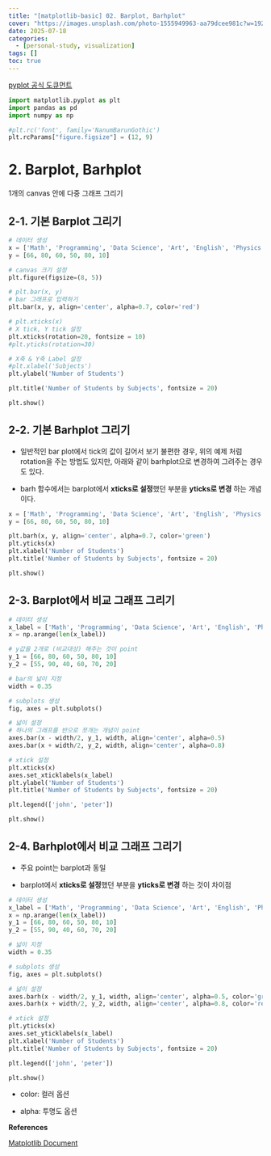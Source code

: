 ```yaml
---
title: "[matplotlib-basic] 02. Barplot, Barhplot"
cover: "https://images.unsplash.com/photo-1555949963-aa79dcee981c?w=1920&h=1080&fit=crop"
date: 2025-07-18
categories:
  - [personal-study, visualization]
tags: []
toc: true
---
```


[pyplot 공식 도큐먼트](https://matplotlib.org/api/_as_gen/matplotlib.pyplot.plot.html#matplotlib.pyplot.plot)

```python
import matplotlib.pyplot as plt
import pandas as pd
import numpy as np
```

```python
#plt.rc('font', family='NanumBarunGothic') 
plt.rcParams["figure.figsize"] = (12, 9)
```

# 2. Barplot, Barhplot

1개의 canvas 안에 다중 그래프 그리기

## 2-1. 기본 Barplot 그리기

```python
# 데이터 생성
x = ['Math', 'Programming', 'Data Science', 'Art', 'English', 'Physics']
y = [66, 80, 60, 50, 80, 10]

# canvas 크기 설정
plt.figure(figsize=(8, 5))

# plt.bar(x, y)
# bar 그래프로 입력하기
plt.bar(x, y, align='center', alpha=0.7, color='red')

# plt.xticks(x)
# X tick, Y tick 설정
plt.xticks(rotation=20, fontsize = 10)
#plt.yticks(rotation=30)

# X축 & Y축 Label 설정
#plt.xlabel('Subjects')
plt.ylabel('Number of Students')

plt.title('Number of Students by Subjects', fontsize = 20)

plt.show()
```



## 2-2. 기본 Barhplot 그리기

- 일반적인 bar plot에서 tick의 값이 길어서 보기 불편한 경우, 위의 예제 처럼 rotation을 주는 방법도 있지만, 아래와 같이 barhplot으로 변경하여 그려주는 경우 도 있다.

- barh 함수에서는 barplot에서 **xticks로 설정**했던 부분을 **yticks로 변경** 하는 개념이다.

```python
x = ['Math', 'Programming', 'Data Science', 'Art', 'English', 'Physics']
y = [66, 80, 60, 50, 80, 10]

plt.barh(x, y, align='center', alpha=0.7, color='green')
plt.yticks(x)
plt.xlabel('Number of Students')
plt.title('Number of Students by Subjects', fontsize = 20)

plt.show()
```



## 2-3. Barplot에서 비교 그래프 그리기

```python
# 데이터 생성
x_label = ['Math', 'Programming', 'Data Science', 'Art', 'English', 'Physics']
x = np.arange(len(x_label))

# y값을 2개로 (비교대상) 해주는 것이 point
y_1 = [66, 80, 60, 50, 80, 10]
y_2 = [55, 90, 40, 60, 70, 20]

# bar의 넓이 지정
width = 0.35

# subplots 생성
fig, axes = plt.subplots()

# 넓이 설정
# 하나의 그래프를 반으로 쪼개는 개념이 point
axes.bar(x - width/2, y_1, width, align='center', alpha=0.5)
axes.bar(x + width/2, y_2, width, align='center', alpha=0.8)

# xtick 설정
plt.xticks(x)
axes.set_xticklabels(x_label)
plt.ylabel('Number of Students')
plt.title('Number of Students by Subjects', fontsize = 20)

plt.legend(['john', 'peter'])

plt.show()
```



## 2-4. Barhplot에서 비교 그래프 그리기

- 주요 point는 barplot과 동일

- barplot에서 **xticks로 설정**했던 부분을 **yticks로 변경** 하는 것이 차이점

```python
# 데이터 생성
x_label = ['Math', 'Programming', 'Data Science', 'Art', 'English', 'Physics']
x = np.arange(len(x_label))
y_1 = [66, 80, 60, 50, 80, 10]
y_2 = [55, 90, 40, 60, 70, 20]

# 넓이 지정
width = 0.35

# subplots 생성
fig, axes = plt.subplots()

# 넓이 설정
axes.barh(x - width/2, y_1, width, align='center', alpha=0.5, color='green')
axes.barh(x + width/2, y_2, width, align='center', alpha=0.8, color='red')

# xtick 설정
plt.yticks(x)
axes.set_yticklabels(x_label)
plt.xlabel('Number of Students')
plt.title('Number of Students by Subjects', fontsize = 20)

plt.legend(['john', 'peter'])

plt.show()
```



* color: 컬러 옵션

* alpha: 투명도 옵션

**References**

[Matplotlib Document](https://matplotlib.org/)

